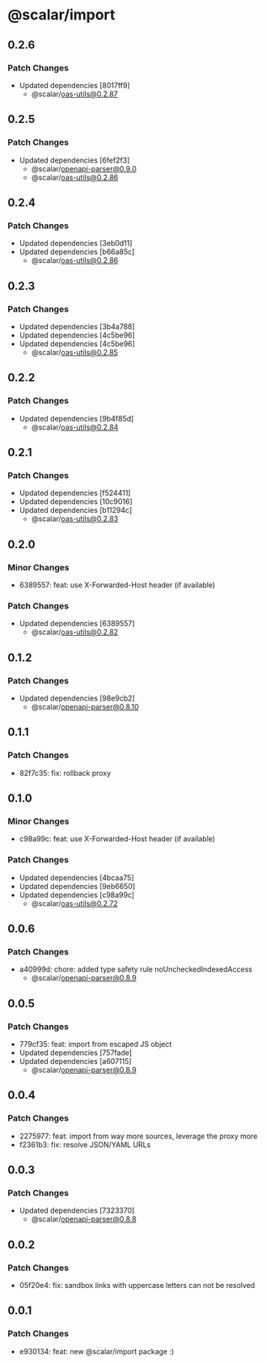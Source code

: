 # @scalar/import

## 0.2.6

### Patch Changes

- Updated dependencies [8017ff9]
  - @scalar/oas-utils@0.2.87

## 0.2.5

### Patch Changes

- Updated dependencies [6fef2f3]
  - @scalar/openapi-parser@0.9.0
  - @scalar/oas-utils@0.2.86

## 0.2.4

### Patch Changes

- Updated dependencies [3eb0d11]
- Updated dependencies [b66a85c]
  - @scalar/oas-utils@0.2.86

## 0.2.3

### Patch Changes

- Updated dependencies [3b4a788]
- Updated dependencies [4c5be96]
- Updated dependencies [4c5be96]
  - @scalar/oas-utils@0.2.85

## 0.2.2

### Patch Changes

- Updated dependencies [9b4f85d]
  - @scalar/oas-utils@0.2.84

## 0.2.1

### Patch Changes

- Updated dependencies [f524411]
- Updated dependencies [10c9016]
- Updated dependencies [b11294c]
  - @scalar/oas-utils@0.2.83

## 0.2.0

### Minor Changes

- 6389557: feat: use X-Forwarded-Host header (if available)

### Patch Changes

- Updated dependencies [6389557]
  - @scalar/oas-utils@0.2.82

## 0.1.2

### Patch Changes

- Updated dependencies [98e9cb2]
  - @scalar/openapi-parser@0.8.10

## 0.1.1

### Patch Changes

- 82f7c35: fix: rollback proxy

## 0.1.0

### Minor Changes

- c98a99c: feat: use X-Forwarded-Host header (if available)

### Patch Changes

- Updated dependencies [4bcaa75]
- Updated dependencies [9eb6650]
- Updated dependencies [c98a99c]
  - @scalar/oas-utils@0.2.72

## 0.0.6

### Patch Changes

- a40999d: chore: added type safety rule noUncheckedIndexedAccess
  - @scalar/openapi-parser@0.8.9

## 0.0.5

### Patch Changes

- 779cf35: feat: import from escaped JS object
- Updated dependencies [757fade]
- Updated dependencies [a607115]
  - @scalar/openapi-parser@0.8.9

## 0.0.4

### Patch Changes

- 2275977: feat: import from way more sources, leverage the proxy more
- f2361b3: fix: resolve JSON/YAML URLs

## 0.0.3

### Patch Changes

- Updated dependencies [7323370]
  - @scalar/openapi-parser@0.8.8

## 0.0.2

### Patch Changes

- 05f20e4: fix: sandbox links with uppercase letters can not be resolved

## 0.0.1

### Patch Changes

- e930134: feat: new @scalar/import package :)
